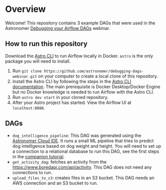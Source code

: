 Overview
========

Welcome! This repository contains 3 example DAGs that were used in the Astronomer [Debugging your Airflow DAGs](https://www.astronomer.io/events/webinars/debugging-your-airflow-dags/) webinar.

## How to run this repository

Download the [Astro CLI](https://docs.astronomer.io/astro/cli/install-cli) to run Airflow locally in Docker. `astro` is the only package you will need to install.

1. Run `git clone https://github.com/astronomer/debugging-dags-webinar.git` on your computer to create a local clone of this repository.
2. Install the Astro CLI by following the steps in the [Astro CLI documentation](https://docs.astronomer.io/astro/cli/install-cli). The main prerequisite is Docker Desktop/Docker Engine but no Docker knowledge is needed to run Airflow with the Astro CLI.
3. Run `astro dev start` in your cloned repository.
4. After your Astro project has started. View the Airflow UI at `localhost:8080`.

## DAGs

- `dog_intelligence_pipeline`: This DAG was generated using the [Astronomer Cloud IDE](https://docs.astronomer.io/astro/cloud-ide). It runs a small ML pipeline that tries to predict dog intelligence based on dog weight and height. You will need to set up a connection to a relational database to run this DAG, see the first steps in the [companion tutorial](https://docs.astronomer.io/learn/cloud-ide-tutorial).
- `get_activity_dag`: fetches an activity from the https://www.boredapi.com/api/activity. This DAG does not need any connections to run.
- `upload_files_to_s3`: creates files in an S3 bucket. This DAG needs an AWS connection and an S3 bucket to run.
